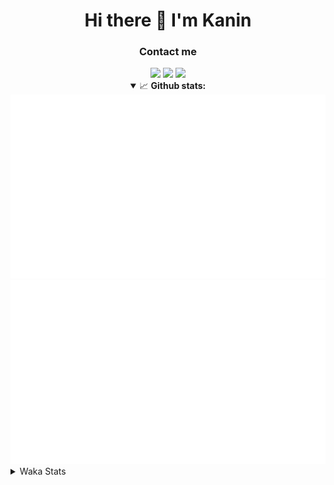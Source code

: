 <div align="center">
 <h1>Hi there 👋 I'm Kanin</h1>
 <h3>Contact me</h3>
 <a href="mailto:im@kanin.dev"><img src="https://img.shields.io/badge/gmail-%23D14836.svg?&style=for-the-badge&logo=gmail&logoColor=white"/></a>
 <a href="https://twitter.com/KaninDev"><img src="https://img.shields.io/badge/twitter-%231DA1F2.svg?&style=for-the-badge&logo=twitter&logoColor=white"/></a>
 <a href="https://www.linkedin.com/in/KaninDev"><img src="https://img.shields.io/badge/linkedin-%230077B5.svg?&style=for-the-badge&logo=linkedin&logoColor=white"/></a>
<details open>
  <summary>📈 <b>Github stats:</b></summary>
  <img src="https://github.com/Kanin/Kanin/blob/master/scripts/GitHubStats/generated/overview.svg"/>
  <img src="https://github.com/Kanin/Kanin/blob/master/scripts/GitHubStats/generated/languages.svg"/>
</details>
</div>

<details>
 <summary>Waka Stats</summary>

<!--START_SECTION:waka-->
![Profile Views](http://img.shields.io/badge/Profile%20Views-12-blue)

![Lines of code](https://img.shields.io/badge/From%20Hello%20World%20I%27ve%20Written-23006%20lines%20of%20code-blue)

**🐱 My Github Data** 

> 🏆 43 Contributions in the Year 2021
 > 
> 📦 15.8 kB Used in Github's Storage 
 > 
> 🚫 Not Opted to Hire
 > 
> 📜 8 Public Repositories 
 > 
> 🔑 4 Private Repositories  
 > 
**I'm an Early 🐤** 

```text
🌞 Morning    96 commits     █████░░░░░░░░░░░░░░░░░░░░   23.08% 
🌆 Daytime    127 commits    ███████░░░░░░░░░░░░░░░░░░   30.53% 
🌃 Evening    94 commits     █████░░░░░░░░░░░░░░░░░░░░   22.6% 
🌙 Night      99 commits     ██████░░░░░░░░░░░░░░░░░░░   23.8%

```
📅 **I'm Most Productive on Monday** 

```text
Monday       84 commits     █████░░░░░░░░░░░░░░░░░░░░   20.19% 
Tuesday      53 commits     ███░░░░░░░░░░░░░░░░░░░░░░   12.74% 
Wednesday    78 commits     ████░░░░░░░░░░░░░░░░░░░░░   18.75% 
Thursday     44 commits     ██░░░░░░░░░░░░░░░░░░░░░░░   10.58% 
Friday       40 commits     ██░░░░░░░░░░░░░░░░░░░░░░░   9.62% 
Saturday     44 commits     ██░░░░░░░░░░░░░░░░░░░░░░░   10.58% 
Sunday       73 commits     ████░░░░░░░░░░░░░░░░░░░░░   17.55%

```


📊 **This Week I Spent My Time On** 

```text
⌚︎ Time Zone: America/New_York

💬 Programming Languages: 
Python                   15 hrs 35 mins      ████████████████████████░   95.69% 
YAML                     41 mins             █░░░░░░░░░░░░░░░░░░░░░░░░   4.29% 
Other                    0 secs              ░░░░░░░░░░░░░░░░░░░░░░░░░   0.02% 
Git Config               0 secs              ░░░░░░░░░░░░░░░░░░░░░░░░░   0.0% 
Markdown                 0 secs              ░░░░░░░░░░░░░░░░░░░░░░░░░   0.0%

🔥 Editors: 
PyCharm                  16 hrs 17 mins      █████████████████████████   100.0%

🐱‍💻 Projects: 
CGLS                     11 hrs 3 mins       █████████████████░░░░░░░░   67.95% 
Naila.py                 5 hrs 13 mins       ████████░░░░░░░░░░░░░░░░░   32.05% 
NailaLocales             0 secs              ░░░░░░░░░░░░░░░░░░░░░░░░░   0.0%

💻 Operating System: 
Linux                    16 hrs 17 mins      █████████████████████████   100.0%

```

**I Mostly Code in Python** 

```text
Python                   19 repos            ███████████████████░░░░░░   76.0% 
JavaScript               3 repos             ███░░░░░░░░░░░░░░░░░░░░░░   12.0% 
Kotlin                   1 repo              █░░░░░░░░░░░░░░░░░░░░░░░░   4.0% 
HTML                     1 repo              █░░░░░░░░░░░░░░░░░░░░░░░░   4.0% 
Java                     1 repo              █░░░░░░░░░░░░░░░░░░░░░░░░   4.0%

```


**Timeline**

![Chart not found](https://raw.githubusercontent.com/Kanin/Kanin/master/charts/bar_graph.png) 


<!--END_SECTION:waka-->
</details>
